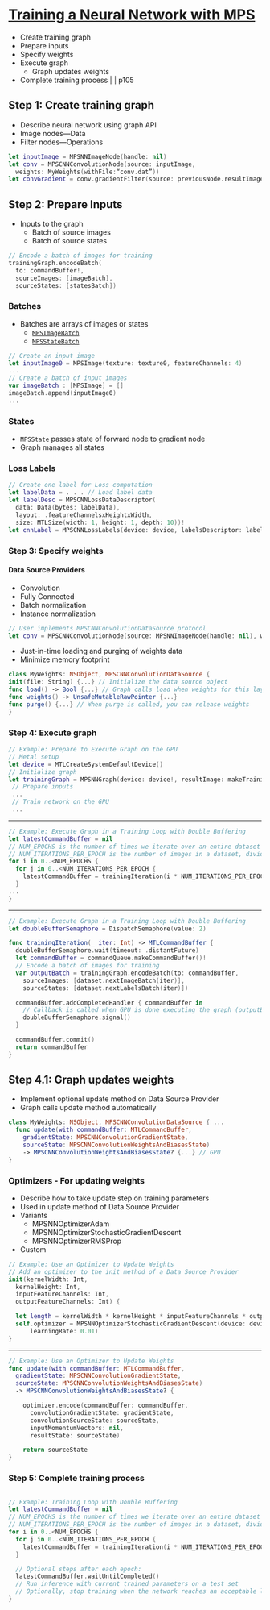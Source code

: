 # [Training a Neural Network with MPS](2-cnn-training-code.md)

- Create training graph
- Prepare inputs
- Specify weights
- Execute graph
  - Graph updates weights
- Complete training process | | p105


## Step 1: Create training graph


- Describe neural network using graph API
- Image nodes—Data
- Filter nodes—Operations


```swift
let inputImage = MPSNNImageNode(handle: nil)
let conv = MPSCNNConvolutionNode(source: inputImage,
  weights: MyWeights(withFile:“conv.dat”))
let convGradient = conv.gradientFilter(source: previousNode.resultImage)
```

## Step 2: Prepare Inputs

- Inputs to the graph
  - Batch of source images
  - Batch of source states

```swift
// Encode a batch of images for training
trainingGraph.encodeBatch(
  to: commandBuffer!,
  sourceImages: [imageBatch],
  sourceStates: [statesBatch])
```

### Batches

- Batches are arrays of images or states
  - [`MPSImageBatch`](https://developer.apple.com/documentation/metalperformanceshaders/mpsimagebatch)
  - [`MPSStateBatch`](https://developer.apple.com/documentation/metalperformanceshaders/mpsstatebatch)


```swift
// Create an input image
let inputImage0 = MPSImage(texture: texture0, featureChannels: 4)
...
// Create a batch of input images
var imageBatch : [MPSImage] = []
imageBatch.append(inputImage0)
...
```

### States

- `MPSState` passes state of forward node to gradient node
- Graph manages all states

### Loss Labels

```swift
// Create one label for Loss computation
let labelData = . . . // Load label data
let labelDesc = MPSCNNLossDataDescriptor(
  data: Data(bytes: labelData),
  layout: .featureChannelsxHeightxWidth,
  size: MTLSize(width: 1, height: 1, depth: 10))!
let cnnLabel = MPSCNNLossLabels(device: device, labelsDescriptor: labelDesc)
```

### Step 3: Specify weights

#### Data Source Providers

- Convolution
- Fully Connected
- Batch normalization
- Instance normalization

```swift
// User implements MPSCNNConvolutionDataSource protocol
let conv = MPSCNNConvolutionNode(source: MPSNNImageNode(handle: nil), weights: MyWeights(withFile:“conv.dat”))
```

- Just-in-time loading and purging of weights data
- Minimize memory footprint

```swift
class MyWeights: NSObject, MPSCNNConvolutionDataSource {
init(file: String) {...} // Initialize the data source object
func load() -> Bool {...} // Graph calls load when weights for this layer are needed func descriptor() -> MPSCNNConvolutionDescriptor {...}
func weights() -> UnsafeMutableRawPointer {...}
func purge() {...} // When purge is called, you can release weights
}
```

### Step 4: Execute graph

```swift
// Example: Prepare to Execute Graph on the GPU
// Metal setup
let device = MTLCreateSystemDefaultDevice()
// Initialize graph
let trainingGraph = MPSNNGraph(device: device!, resultImage: makeTrainingGraph())
 // Prepare inputs
 ...
 // Train network on the GPU
 ...
 ```
---

```swift
// Example: Execute Graph in a Training Loop with Double Buffering
let latestCommandBuffer = nil
// NUM_EPOCHS is the number of times we iterate over an entire dataset
// NUM_ITERATIONS_PER_EPOCH is the number of images in a dataset, divided by batch size
for i in 0..<NUM_EPOCHS {
  for j in 0..<NUM_ITERATIONS_PER_EPOCH {
    latestCommandBuffer = trainingIteration(i * NUM_ITERATIONS_PER_EPOCH + j);
  }
...
}
```

---

```swift
// Example: Execute Graph in a Training Loop with Double Buffering
let doubleBufferSemaphore = DispatchSemaphore(value: 2)

func trainingIteration(_ iter: Int) -> MTLCommandBuffer {
  doubleBufferSemaphore.wait(timeout: .distantFuture)
  let commandBuffer = commandQueue.makeCommandBuffer()!
  // Encode a batch of images for training
  var outputBatch = trainingGraph.encodeBatch(to: commandBuffer,
    sourceImages: [dataset.nextImageBatch(iter)],
    sourceStates: [dataset.nextLabelsBatch(iter)])

  commandBuffer.addCompletedHandler { commandBuffer in
    // Callback is called when GPU is done executing the graph (outputBatch is ready)
    doubleBufferSemaphore.signal()
  }

  commandBuffer.commit()
  return commandBuffer
}
```

## Step 4.1: Graph updates weights


- Implement optional update method on Data Source Provider
- Graph calls update method automatically

```swift
class MyWeights: NSObject, MPSCNNConvolutionDataSource { ...
  func update(with commandBuffer: MTLCommandBuffer,
    gradientState: MPSCNNConvolutionGradientState,
    sourceState: MPSCNNConvolutionWeightsAndBiasesState)
    -> MPSCNNConvolutionWeightsAndBiasesState? {...} // GPU
}
```


### Optimizers - For updating weights

- Describe how to take update step on training parameters
- Used in update method of Data Source Provider
- Variants
  - MPSNNOptimizerAdam
  - MPSNNOptimizerStochasticGradientDescent
  - MPSNNOptimizerRMSProp
- Custom

```swift
// Example: Use an Optimizer to Update Weights
// Add an optimizer to the init method of a Data Source Provider
init(kernelWidth: Int,
  kernelHeight: Int,
  inputFeatureChannels: Int,
  outputFeatureChannels: Int) {

  let length = kernelWidth * kernelHeight * inputFeatureChannels * outputFeatureChannels
  self.optimizer = MPSNNOptimizerStochasticGradientDescent(device: device,
      learningRate: 0.01)
}
```

---

```swift
// Example: Use an Optimizer to Update Weights
func update(with commandBuffer: MTLCommandBuffer,
  gradientState: MPSCNNConvolutionGradientState,
  sourceState: MPSCNNConvolutionWeightsAndBiasesState)
  -> MPSCNNConvolutionWeightsAndBiasesState? {

    optimizer.encode(commandBuffer: commandBuffer,
      convolutionGradientState: gradientState,
      convolutionSourceState: sourceState,
      inputMomentumVectors: nil,
      resultState: sourceState)

    return sourceState
}
```

### Step 5: Complete training process

```swift

// Example: Training Loop with Double Buffering
let latestCommandBuffer = nil
// NUM_EPOCHS is the number of times we iterate over an entire dataset
// NUM_ITERATIONS_PER_EPOCH is the number of images in a dataset, divided by batch size
for i in 0..<NUM_EPOCHS {
  for j in 0..<NUM_ITERATIONS_PER_EPOCH {
    latestCommandBuffer = trainingIteration(i * NUM_ITERATIONS_PER_EPOCH + j);
  }

  // Optional steps after each epoch:
  latestCommandBuffer.waitUntilCompleted()
  // Run inference with current trained parameters on a test set
  // Optionally, stop training when the network reaches an acceptable level of accuracy
}

```

